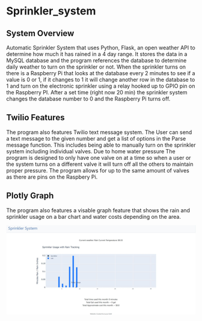 # Sprinkler_system

## System Overview
Automatic Sprinkler System that uses Python, Flask, an open weather API to determine how much it has rained in a 4 day range. It stores the data in a MySQL database and the program references the database to determine daily weather to turn on the sprinkler or not. When the sprinkler turns on there is a Raspberry Pi that looks at the database every 2 minutes to see if a value is 0 or 1, if it changes to 1 it will change another row in the database to 1 and turn on the electronic sprinkler using a relay hooked up to GPIO pin on the Raspberry PI. After a set time (right now 20 min) the sprinkler system changes the database number to 0 and the Raspberry Pi turns off. 

## Twilio Features
The program also features Twilio text message system. The User can send a text message to the given number and get a list of options in the Parse message function. This includes being able to manually turn on the sprinkler system including individual valves. Due to home water pressure The program is designed to only have one valve on at a time so when a user or the system turns on a different valve it will turn off all the others to maintain proper pressure. The program allows for up to the same amount of valves as there are pins on the Raspbery Pi.

## Plotly Graph
The program also features a visable graph feature that shows the rain and sprinkler usage on a bar chart and water costs depending on the area.

![Plot Graph](/graph.jpg)
